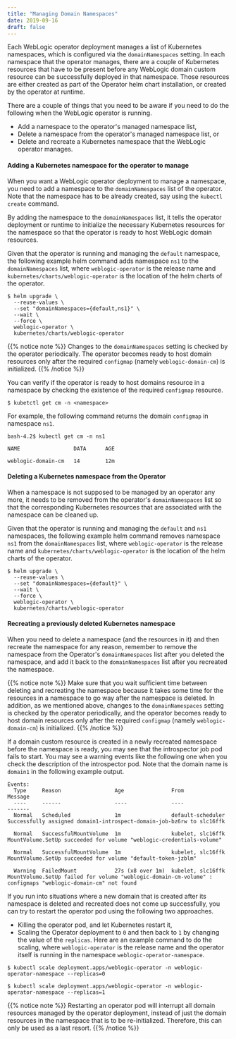 ```yaml
---
title: "Managing Domain Namespaces"
date: 2019-09-16
draft: false
---
```


Each WebLogic operator deployment manages a list of Kubernetes namespaces, which is 
configured via the `domainNamespaces` setting. In each namespace that the operator manages, 
there are a couple of Kubernetes resources that have to be present before any WebLogic 
domain custom resource can be successfully deployed in that namespace. Those resources are
either created as part of the Operator helm chart installation, or created by the operator at runtime.

There are a couple of things that you need to be aware if you need to do the following when the WebLogic  operator is running.
* Add a namespace to the operator's managed namespace list,
* Delete a namespace from the operator's managed namespace list, or 
* Delete and recreate a Kubernetes namespace that the WebLogic operator manages.

#### Adding a Kubernetes namespace for the operator to manage
When you want a WebLogic operator deployment to manage a namespace, you need to add a namespace to the `domainNamespaces` list of the operator. Note that the namespace has to be already created, say using the `kubectl create` command.

By adding the namespace to the `domainNamespaces` list, it tells the operator deployment or runtime 
to initialize the necessary Kubernetes resources for the namespace so that the operator is ready to host WebLogic domain resources.

Given that the operator is running and managing the `default` namespace, the following example helm command adds namespace `ns1` to the `domainNamespaces` list, where `weblogic-operator` is the release name and `kubernetes/charts/weblogic-operator` is the location of the helm charts of the operator.

```
$ helm upgrade \
  --reuse-values \
  --set "domainNamespaces={default,ns1}" \
  --wait \
  --force \
  weblogic-operator \
  kubernetes/charts/weblogic-operator
```

{{% notice note %}}
Changes to the `domainNamespaces` setting is checked by the operator periodically. The operator becomes 
ready to host domain resources only after the required `configmap` (namely `weblogic-domain-cm`) is initialized.
{{% /notice %}}
 
You can verify if the operator is ready to host domains resource in a namespace by checking the existence of the required `configmap` resource.

```
$ kubetctl get cm -n <namespace>
```

For example, the following command returns the domain `configmap` in namespace `ns1`.

```
bash-4.2$ kubectl get cm -n ns1

NAME                 DATA      AGE

weblogic-domain-cm   14        12m
```

####  Deleting a Kubernetes namespace from the Operator
When a namespace is not supposed to be managed by an operator any more, it needs to be removed from 
the operator's `domainNamespaces` list so that the corresponding Kubernetes resources that are 
associated with the namespace can be cleaned up. 

Given that the operator is running and managing the `default` and `ns1` namespaces, the following example helm command removes namespace `ns1` from the `domainNamespaces` list, where `weblogic-operator` is the release name and `kubernetes/charts/weblogic-operator` is the location of the helm charts of the operator.

```
$ helm upgrade \
  --reuse-values \
  --set "domainNamespaces={default}" \
  --wait \
  --force \
  weblogic-operator \
  kubernetes/charts/weblogic-operator

```

#### Recreating a previously deleted Kubernetes namespace

When you need to delete a namespace (and the resources in it) and then recreate the namespace for any reason, 
remember to remove the namespace from the Operator's `domainNamespaces` list 
after you deleted the namespace, and add it back to the `domainNamespaces` list after you recreated the namespace.

{{% notice note %}}
Make sure that you wait sufficient time between deleting and recreating the namespace because it takes some time for the resources in a namespace to go way after the namespace is deleted.
In addition, as we mentioned above, changes to the `domainNamespaces` setting is checked by the operator periodically, and the operator becomes ready to host domain resources only after the required `configmap` (namely `weblogic-domain-cm`) is initialized.
{{% /notice %}}

If a domain custom resource is created in a newly recreated namespace before the namespace is ready, you may see that the introspector job pod fails to start. You may see a warning events like the following one when you check the description of the introspector pod. Note that the domain name is `domain1` in the following example output.

```
Events:
  Type     Reason                 Age               From               Message
  ----     ------                 ----              ----               -------
  Normal   Scheduled              1m                default-scheduler  Successfully assigned domain1-introspect-domain-job-bz6rw to slc16ffk

  Normal   SuccessfulMountVolume  1m                kubelet, slc16ffk  MountVolume.SetUp succeeded for volume "weblogic-credentials-volume"

  Normal   SuccessfulMountVolume  1m                kubelet, slc16ffk  MountVolume.SetUp succeeded for volume "default-token-jzblm"

  Warning  FailedMount            27s (x8 over 1m)  kubelet, slc16ffk  MountVolume.SetUp failed for volume "weblogic-domain-cm-volume" : configmaps "weblogic-domain-cm" not found

```

If you run into situations where a new domain that is created after its namespace is deleted and recreated does not come up successfully, you can try to restart the operator pod using the following two approaches.

* Killing the operator pod, and let Kubernetes restart it,
* Scaling the Operator deployment to `0` and then back to `1` by changing the value of the `replicas`. Here are an example command to do the scaling, where `weblogic-operator` is the release name and the operator itself is running in the namespace `weblogic-operator-namespace`.

```
$ kubectl scale deployment.apps/weblogic-operator -n weblogic-operator-namespace --replicas=0
```

```
$ kubectl scale deployment.apps/weblogic-operator -n weblogic-operator-namespace --replicas=1
```

{{% notice note %}}
Restarting an operator pod will interrupt all domain resources managed by the operator deployment, instead of just the domain resources in the namespace that is to be re-initialized. Therefore, this can only be used as a last resort.
{{% /notice %}}
